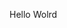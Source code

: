 Hello Wolrd




















































































































































































































































































































































































































































































































































































































































































































































































































































































































































































































































































































































































































































































































































































































































































































































































































































































































































































































































































































































































































































































































































































































































































































































































































































































































































































































































































































































































































































































































































































































































































































































































































































































